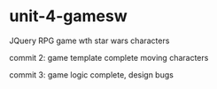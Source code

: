 # unit-4-gamesw
JQuery RPG game wth star wars characters

 commit 2: 
game template complete moving characters

commit 3:
game logic complete, design bugs
